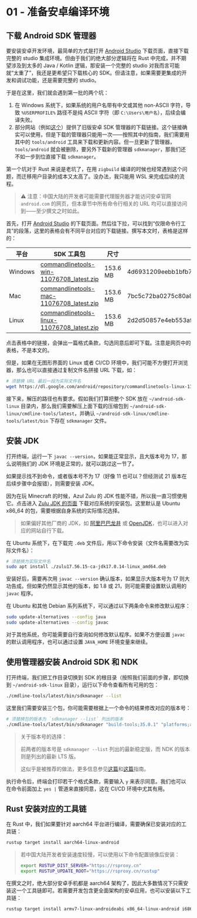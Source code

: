# 01 - 准备安卓编译环境

## 下载 Android SDK 管理器

要安装安卓开发环境，最简单的方式是打开 [Android Studio](https://developer.android.com/studio) 下载页面，直接下载完整的 studio 集成环境。但由于我们的绝大部分逻辑将在 Rust 中完成，并不期望涉及到太多的 Java / Kotlin 逻辑，那安装一个完整的 studio 对我而言可能就“太重了”，我还是更希望只下载核心的 SDK。但请注意，如果需要更集成的开发和调试功能，还是需要完整的 studio。

于是在这里，我们就会遇到第一批的两个坑：
1. 在 Windows 系统下，如果系统的用户名带有中文或其他 non-ASCII 字符，导致 `%USERPROFILE%` 路径不是纯 ASCII 字符（即 `C:\Users\用户名`），后续会编译失败。
2. 部分网站（例如[这个](https://www.androiddevtools.cn/)）提供了旧版安卓 SDK 管理器的下载链接。这个链接确实可以使用，但是下载的管理器只能用一次——按照其中的指南，我们需要用其中的 `tools/android` 工具来下载和更新内容。但一旦更新了管理器，`tools/android` 就会被删除，要另外下载新的管理器 `sdkmanager`，那我们还不如一步到位直接下载 `sdkmanager`。

第一个坑对于 Rust 来说是老坑了，在用 `zigbuild` 编译的时候也经常遇到这个问题，而迁移用户目录的成本又太高了。没办法，我只能用 WSL 来完成后续的流程。

> ⚠️ 注意：中国大陆的开发者可能需要代理服务器才能访问安卓官网 `android.com` 的网页，但本章节中所有命令行相关的 URL 均可以直接访问到——至少撰文之时如此。

首先，打开 [Android Studio](https://developer.android.com/studio) 的下载页面。然后往下拉，可以找到“仅限命令行工具”的段落，这里的表格会有不同平台对应的下载链接。撰写本文时，表格是这样的：

| 平台    | SDK 工具包                                     | 尺寸     | SHA-256 校验和                                                   |
| ------- | ---------------------------------------------- | -------- | ---------------------------------------------------------------- |
| Windows | [commandlinetools-win-11076708_latest.zip]()   | 153.6 MB | 4d6931209eebb1bfb7c7e8b240a6a3cb3ab24479ea294f3539429574b1eec862 |
| Mac     | [commandlinetools-mac-11076708_latest.zip]()   | 153.6 MB | 7bc5c72ba0275c80a8f19684fb92793b83a6b5c94d4d179fc5988930282d7e64 |
| Linux   | [commandlinetools-linux-11076708_latest.zip]() | 153.6 MB | 2d2d50857e4eb553af5a6dc3ad507a17adf43d115264b1afc116f95c92e5e258 |

点击表格中的链接，会弹出一篇格式条款，勾选同意后即可下载。注意是网页中的表格，不是本文的。

但是，如果在无图形界面的 Linux 或者 CI/CD 环境中，我们可能不方便打开浏览器，那么也可以直接通过复制文件名拼接 URL 下载，如：

``` Bash
# 须替换 URL 最后一段为实际文件名
wget https://dl.google.com/android/repository/commandlinetools-linux-11076708_latest.zip
```

接下来，解压的路径也有要求。假如我们打算把整个 SDK 放在 `~/android-sdk-linux` 目录内，那么我们需要解压上面下载的压缩包到 `~/android-sdk-linux/cmdline-tools/latest`，并确认 `~/android-sdk-linux/cmdline-tools/latest/bin` 下存在 `sdkmanager` 文件。

## 安装 JDK

打开终端，运行一下 `javac --version`，如果能正常显示，且大版本号为 17，那么说明我们的 JDK 环境是正常的，就可以跳过这一节了。

如果提示找不到命令，或者版本号不为 17（好像 11 也可以？但经测试 21 版本在后续步骤中会报错），则需要安装 JDK。

因为在玩 Minecraft 的时候，Azul Zulu 的 JDK 性能不错，所以我一直习惯使用它。点击进入 [Zulu JDK 的页面](https://www.azul.com/downloads/?version=java-17-lts&os=ubuntu&architecture=x86-64-bit&package=jdk#zulu) 下载对应系统的安装包。这里默认是 Ubuntu x86_64 的包，需要根据自身系统的实际情况选择。

> 如果偏好其他厂商的 JDK，如 [阿里巴巴龙井](https://dragonwell-jdk.io/) 或 [OpenJDK](https://jdk.java.net/archive/)，也可以进入对应的网站自行下载。

在 Ubuntu 系统下，在下载完 `.deb` 文件后，用以下命令安装（文件名需要改为实际文件名）：

``` Bash
# 须替换为实际文件名
sudo apt install ./zulu17.56.15-ca-jdk17.0.14-linux_amd64.deb
```

安装好后，需要再次用 `javac --version` 确认版本，如果显示大版本号为 17 则大功告成。但如果仍然显示其他的版本，如 1.8 或 21，则可能需要设置默认调用的 `javac` 程序。

在 Ubuntu 和其他 Debian 系列系统下，可以通过以下两条命令来修改默认程序：

``` Bash
sudo update-alternatives --config java
sudo update-alternatives --config javac
```

对于其他系统，你可能需要自行查询如何修改默认程序。如果不方便设置 `javac` 的默认调用程序，也可以通过设置 `JAVA_HOME` 环境变量来继续。

## 使用管理器安装 Android SDK 和 NDK

打开终端，我们把工作目录切换到 SDK 的根目录（按照我们前面的步骤，即切换到 `~/android-sdk-linux` 目录），运行以下命令查看所有可用的包：

``` Bash
./cmdline-tools/latest/bin/sdkmanager --list
```

这里我们需要安装三个包，你可能需要根据上一个命令的结果修改对应的版本号：

``` Bash
# 须替换包的版本为 `sdkmanager --list` 列出的版本
./cmdline-tools/latest/bin/sdkmanager "build-tools;35.0.1" "platforms;android-35" "ndk;27.2.12479018"
```

> 关于版本号的选择：
> 
> 前两者的版本号是 `sdkmanager --list` 列出的最新稳定版，而 NDK 的版本则是列出的最新 LTS 版。
> 
> 这似乎是被推荐的做法，更多信息参见[这篇](https://developer.android.com/tools/releases/platforms)和[这篇](https://developer.android.com/guide/topics/manifest/uses-sdk-element)指南。

执行命令后，终端会打印若干个格式条款，需要输入 `y` 来表示同意。我们也可以在命令前面加上 `yes |` 管道来直接同意，这在 CI/CD 环境中尤其有用。

## Rust 安装对应的工具链

在 Rust 中，我们如果要针对 aarch64 平台进行编译，需要确保已安装对应的工具链：

``` Bash
rustup target install aarch64-linux-android
```

> 若中国大陆开发者安装速度较慢，可以使用以下命令配置镜像后安装：
>
> ``` Bash
> export RUSTUP_DIST_SERVER="https://rsproxy.cn"
> export RUSTUP_UPDATE_ROOT="https://rsproxy.cn/rustup"
> ```

在撰文之时，绝大部分安卓手机都是 aarch64 架构了，因此大多数情况下只需安装这一个工具链即可。若需要开发包含更全面架构的安卓应用，也可以安装以下工具链：

``` Bash
rustup target install armv7-linux-androideabi x86_64-linux-android i686-linux-android
```
